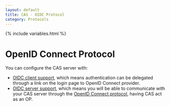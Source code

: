 ```yaml
---
layout: default
title: CAS - OIDC Protocol
category: Protocols
---
```


{% include variables.html %}

# OpenID Connect Protocol

You can configure the CAS server with:

* [OIDC client support](../integration/Delegate-Authentication.html), which means authentication can be delegated through a link on the 
login page to OpenID Connect provider. 
* [OIDC server support](../installation/OIDC-Authentication.html), which means you will be able to communicate with your CAS server 
through the [OpenID Connect protocol](http://openid.net/connect/), having CAS act as an OP.








